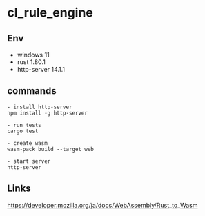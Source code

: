 # cl_rule_engine

## Env

- windows 11
- rust 1.80.1
- http-server 14.1.1

## commands

```
- install http-server
npm install -g http-server

- run tests
cargo test

- create wasm
wasm-pack build --target web

- start server
http-server

```

## Links

https://developer.mozilla.org/ja/docs/WebAssembly/Rust_to_Wasm

